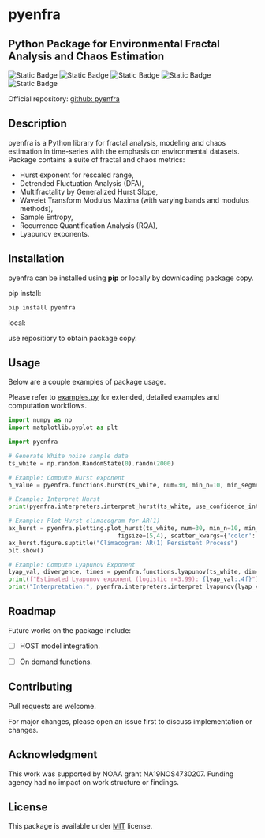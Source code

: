 # pyenfra
## Python Package for Environmental Fractal Analysis and Chaos Estimation
![Static Badge](https://img.shields.io/badge/release-v0.4-red?style=flat)
![Static Badge](https://img.shields.io/badge/pypi-v0.4-orange?style=flat)
![Static Badge](https://img.shields.io/badge/python-v3.7%2B-blue?style=flat)
![Static Badge](https://img.shields.io/badge/license-MIT-green?style=flat)
![Static Badge](https://img.shields.io/badge/NOAA-NA19NOS4730207-navy?style=flat)

Official repository: [github: pyenfra](https://github.com/chrisrac/pyenfra)

## Description


pyenfra is a Python library for fractal analysis, modeling and chaos estimation in time-series with the emphasis on environmental datasets.
Package contains a suite of fractal and chaos metrics:
- Hurst exponent for rescaled range, 
- Detrended Fluctuation Analysis (DFA), 
- Multifractality by Generalized Hurst Slope, 
- Wavelet Transform Modulus Maxima (with varying bands and modulus methods), 
- Sample Entropy, 
- Recurrence Quantification Analysis (RQA), 
- Lyapunov exponents. 


## Installation


pyenfra can be installed using **pip** or locally by downloading package copy. 

pip install:
```python
pip install pyenfra
```
local:

use repositiory to obtain package copy.


## Usage


Below are a couple examples of package usage. 

Please refer to [examples.py](https://github.com/chrisrac/pyenfra/blob/main/examples/examples.py) for extended, detailed examples and computation workflows.

```python
import numpy as np
import matplotlib.pyplot as plt

import pyenfra

# Generate White noise sample data
ts_white = np.random.RandomState(0).randn(2000)

# Example: Compute Hurst exponent
h_value = pyenfra.functions.hurst(ts_white, num=30, min_n=10, min_segments=10)

# Example: Interpret Hurst
print(pyenfra.interpreters.interpret_hurst(ts_white, use_confidence_interval=False))

# Example: Plot Hurst climacogram for AR(1)
ax_hurst = pyenfra.plotting.plot_hurst(ts_white, num=30, min_n=10, min_segments=10,
                               figsize=(5,4), scatter_kwargs={'color':'C0'}, line_kwargs={'color':'C1'})
ax_hurst.figure.suptitle("Climacogram: AR(1) Persistent Process")
plt.show()

# Example: Compute Lyapunov Exponent
lyap_val, divergence, times = pyenfra.functions.lyapunov(ts_white, dim=3, tau=1, fs=1.0, max_iter=200, theiler=1)
print(f"Estimated Lyapunov exponent (logistic r=3.99): {lyap_val:.4f}")
print("Interpretation:", pyenfra.interpreters.interpret_lyapunov(lyap_val))
```


## Roadmap
Future works on the package include:
- [ ] HOST model integration.
- [ ] On demand functions.
  

## Contributing

Pull requests are welcome. 

For major changes, please open an issue first to discuss implementation or changes.


## Acknowledgment

This work was supported by NOAA grant NA19NOS4730207. Funding agency had no impact on work structure or findings.


## License
This package is available under [MIT](https://choosealicense.com/licenses/mit/) license.
